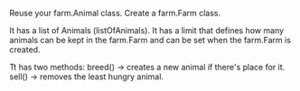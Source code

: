 Reuse your farm.Animal class.
Create a farm.Farm class.

It has a list of Animals (listOfAnimals).
It has a limit that defines how many animals can be kept in the farm.Farm
and can be set when the farm.Farm is created.

Tt has two methods:
breed() -> creates a new animal if there's place for it.
sell() -> removes the least hungry animal.
